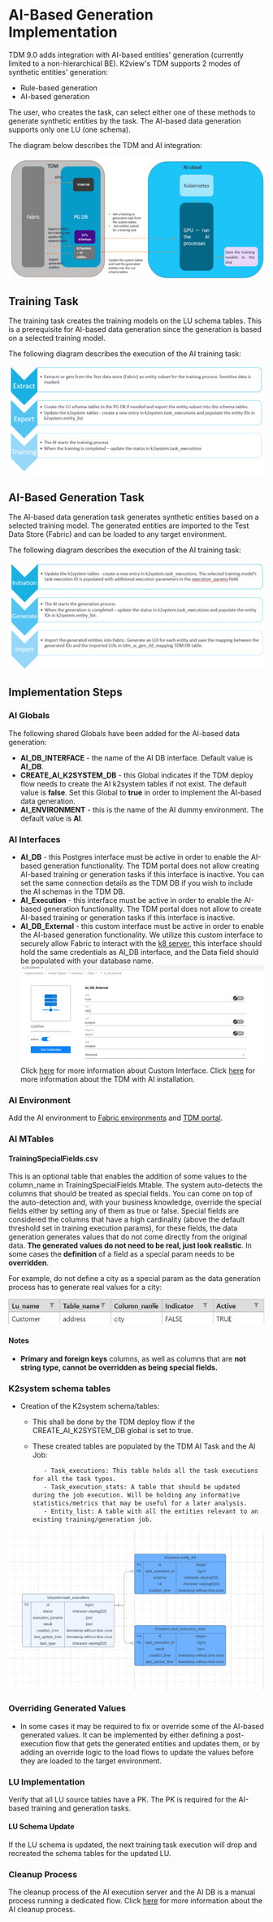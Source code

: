 # AI-Based Generation Implementation

TDM 9.0 adds integration with AI-based entities' generation (currently limited to a non-hierarchical BE). K2view's TDM supports 2 modes of synthetic entities' generation:

- Rule-based generation
- AI-based generation

The user, who creates the task, can select either one of these methods to generate synthetic entities by the task. The AI-based data generation supports only one LU (one schema).

The diagram below describes the TDM and AI integration:

![tdm-ai](images/tdm_ai_integration.png)

## Training Task

The training task creates the training models on the LU schema tables. This is a prerequisite for AI-based data generation since the generation is based on a selected training model. 

The following diagram describes the execution of the AI training task:

![ai training](images/ai_training_task_process.png)

## AI-Based Generation Task

The AI-based data generation task generates synthetic entities based on a selected training model. The generated entities are imported to the Test Data Store (Fabric) and can be loaded to any target environment.

The following diagram describes the execution of the AI training task:

![ai training](images/ai_generation_task_process.png)

## Implementation Steps

### AI Globals

The following shared Globals have been added for the AI-based data generation:

- **AI_DB_INTERFACE** - the name of the AI DB interface. Default value is **AI_DB**. 
- **CREATE_AI_K2SYSTEM_DB** - this Global indicates if the TDM deploy flow needs to create the AI k2system tables if not exist. The default value is **false**. Set this Global to **true** in order to implement the AI-based data generation.
- **AI_ENVIRONMENT** - this is the name of the AI dummy environment. The default value is **AI**. 

###  AI Interfaces

- **AI_DB** - this Postgres interface must be active in order to enable the AI-based generation functionality. The TDM portal does not allow creating AI-based training or generation tasks if this interface is inactive. You can set the same connection details as the TDM DB if you wish to include the AI schemas in the TDM DB.
- **AI_Execution** - this interface must be active in order to enable the AI-based generation functionality. The TDM portal does not allow to create AI-based training or generation tasks if this interface is inactive. 
- **AI_DB_External** - this custom interface must be active in order to enable the AI-based generation functionality. We utilize this custom interface to securely allow Fabric to interact with the [k8 server](/articles/98_maintenance_and_operational/Installations/Docker/TDM/TDM_AI_Installation_V9.0.md#admin-token), this interface should hold the same credentials as AI_DB interface, and the Data field should be populated with your database name.
  ![ai training](images/External_DB.png)
  Click [here](https://support.k2view.com/Academy/articles/24_non_DB_interfaces/07_custom_interface.html) for more information about Custom Interface.
  Click [here](/articles/98_maintenance_and_operational/Installations/Docker/TDM/TDM_AI_Installation_V9.0.md#admin-token) for more information about the TDM with AI installation. 

### AI Environment
Add the AI environment to [Fabric environments](tdm_fabric_implementation_environments_setup.md) and [TDM portal](/articles/TDM/tdm_gui/10_environment_roles_tab.md#ai-environment---permission-set). 

### AI MTables 

#### TrainingSpecialFields.csv

This is an optional table that enables the addition of some values to the column_name in TrainingSpecialFields Mtable. The system auto-detects the columns that should be treated as special fields. You can come on top of the auto-detection and, with your business knowledge, override the special fields either by setting any of them as true or false. 
Special fields are considered the columns that have a high cardinality (above the default threshold set in training execution params), for these fields, the data generation generates values that do not come directly from the original data. **The generated values do not need to be real, just look realistic**. In some cases the **definition** of a field as a special param needs to be **overridden**. 

For example, do not define a city as a special param as the data generation process has to generate real values for a city:

![special params](images/ai_generation_special_params_example.png)

#### Notes
  - **Primary and foreign keys** columns, as well as columns that are **not string type, cannot be overridden as being special fields.**

### K2system schema tables 
- Creation of the K2system schema/tables: 
     - This shall be done by the TDM deploy flow if the CREATE_AI_K2SYSTEM_DB global is set to true.
     - These created tables are populated by the TDM AI Task and the AI Job:
       
              - Task_executions: This table holds all the task executions for all the task types.
              - Task_execution_stats: A table that should be updated during the job execution. Will be holding any informative statistics/metrics that may be useful for a later analysis.
              - Entity_list: A table with all the entities relevant to an existing training/generation job.
       
![k2system_tables](images/K2system_Tables.png)
### Overriding Generated Values

- In some cases it may be required to fix or override some of the AI-based generated values. It can be implemented by either defining a post-execution flow that gets the generated entities and updates them, or by adding an override logic to the load flows to update the values before they are loaded to the target environment.

### LU Implementation
Verify that all LU source tables have a PK. The PK is required for the AI-based training and generation tasks.

#### LU Schema Update
If the LU schema is updated, the next training task execution will drop and recreated the schema tables for the updated LU.

### Cleanup Process 
The cleanup process of the AI execution server and the AI DB is a manual process running a dedicated flow. Click [here](/articles/98_maintenance_and_operational/Installations/Docker/TDM/TDM_AI_Installation_V9.0.md#manual-cleanup-flow) for more information about the AI cleanup process.
